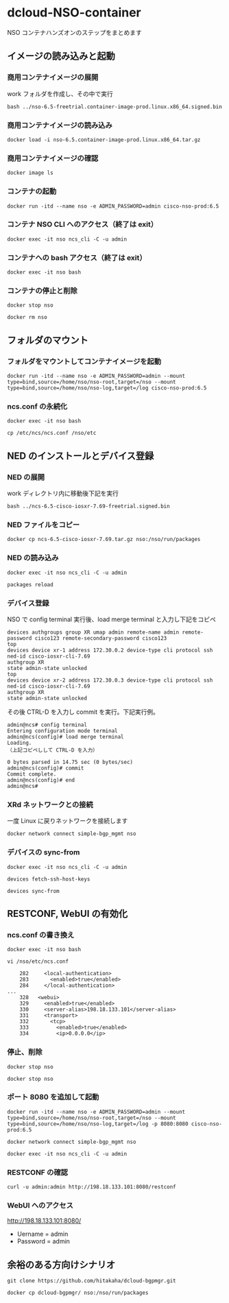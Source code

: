 # dcloud-NSO-container
NSO コンテナハンズオンのステップをまとめます

## イメージの読み込みと起動
### 商用コンテナイメージの展開
work フォルダを作成し、その中で実行
```
bash ../nso-6.5-freetrial.container-image-prod.linux.x86_64.signed.bin
```


### 商用コンテナイメージの読み込み
```
docker load -i nso-6.5.container-image-prod.linux.x86_64.tar.gz
```

### 商用コンテナイメージの確認
```
docker image ls
```

### コンテナの起動
```
docker run -itd --name nso -e ADMIN_PASSWORD=admin cisco-nso-prod:6.5
```

### コンテナ NSO CLI へのアクセス（終了は exit）
```
docker exec -it nso ncs_cli -C -u admin
```

### コンテナへの bash アクセス（終了は exit）
```
docker exec -it nso bash
```

### コンテナの停止と削除
```
docker stop nso
```

```
docker rm nso
```


## フォルダのマウント
### フォルダをマウントしてコンテナイメージを起動
```
docker run -itd --name nso -e ADMIN_PASSWORD=admin --mount type=bind,source=/home/nso/nso-root,target=/nso --mount type=bind,source=/home/nso/nso-log,target=/log cisco-nso-prod:6.5
```

### ncs.conf の永続化
```
docker exec -it nso bash
```

```
cp /etc/ncs/ncs.conf /nso/etc
```


## NED のインストールとデバイス登録
### NED の展開
work ディレクトリ内に移動後下記を実行

```
bash ../ncs-6.5-cisco-iosxr-7.69-freetrial.signed.bin
```

### NED ファイルをコピー
```
docker cp ncs-6.5-cisco-iosxr-7.69.tar.gz nso:/nso/run/packages
```

### NED の読み込み

```
docker exec -it nso ncs_cli -C -u admin
```

```
packages reload
```

### デバイス登録
NSO で config terminal 実行後、load merge terminal と入力し下記をコピペ

```
devices authgroups group XR umap admin remote-name admin remote-password cisco123 remote-secondary-password cisco123
top
devices device xr-1 address 172.30.0.2 device-type cli protocol ssh ned-id cisco-iosxr-cli-7.69
authgroup XR
state admin-state unlocked
top
devices device xr-2 address 172.30.0.3 device-type cli protocol ssh ned-id cisco-iosxr-cli-7.69
authgroup XR
state admin-state unlocked

```

その後 CTRL-D を入力し commit を実行。下記実行例。

```
admin@ncs# config terminal
Entering configuration mode terminal
admin@ncs(config)# load merge terminal
Loading.
（上記コピペしして CTRL-D を入力）

0 bytes parsed in 14.75 sec (0 bytes/sec)
admin@ncs(config)# commit
Commit complete.
admin@ncs(config)# end
admin@ncs#
```

### XRd ネットワークとの接続
一度 Linux に戻りネットワークを接続します
```
docker network connect simple-bgp_mgmt nso
```

### デバイスの sync-from
```
docker exec -it nso ncs_cli -C -u admin
```

```
devices fetch-ssh-host-keys
```

```
devices sync-from
```

## RESTCONF, WebUI の有効化
### ncs.conf の書き換え

```
docker exec -it nso bash
```

```
vi /nso/etc/ncs.conf
```

```
    282     <local-authentication>
    283       <enabled>true</enabled>
    284     </local-authentication>
...
    328   <webui>
    329     <enabled>true</enabled>
    330     <server-alias>198.18.133.101</server-alias>
    331     <transport>
    332       <tcp>
    333         <enabled>true</enabled>
    334         <ip>0.0.0.0</ip>
```

### 停止、削除
```
docker stop nso
```

```
docker stop nso
```

### ポート 8080 を追加して起動
```
docker run -itd --name nso -e ADMIN_PASSWORD=admin --mount type=bind,source=/home/nso/nso-root,target=/nso --mount type=bind,source=/home/nso/nso-log,target=/log -p 8080:8080 cisco-nso-prod:6.5
```

```
docker network connect simple-bgp_mgmt nso
```

```
docker exec -it nso ncs_cli -C -u admin
```

### RESTCONF の確認
```
curl -u admin:admin http://198.18.133.101:8080/restconf
```

### WebUI へのアクセス
http://198.18.133.101:8080/
- Uername = admin
- Password = admin

## 余裕のある方向けシナリオ
```
git clone https://github.com/hitakaha/dcloud-bgpmgr.git
```

```
docker cp dcloud-bgpmgr/ nso:/nso/run/packages
```






